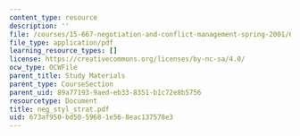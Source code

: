 ```yaml
---
content_type: resource
description: ''
file: /courses/15-667-negotiation-and-conflict-management-spring-2001/673af950bd5059681e568eac137578e3_neg_styl_strat.pdf
file_type: application/pdf
learning_resource_types: []
license: https://creativecommons.org/licenses/by-nc-sa/4.0/
ocw_type: OCWFile
parent_title: Study Materials
parent_type: CourseSection
parent_uid: 89a77193-9aed-eb33-8351-b1c72e8b5756
resourcetype: Document
title: neg_styl_strat.pdf
uid: 673af950-bd50-5968-1e56-8eac137578e3
---
```

